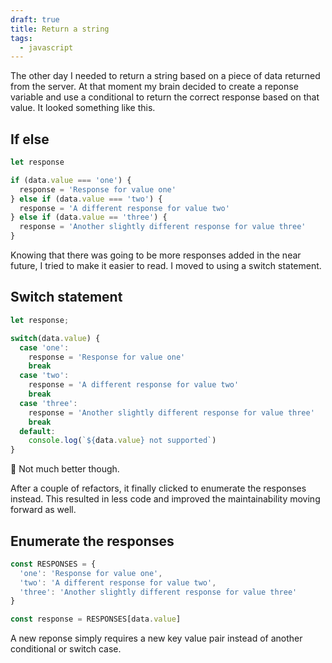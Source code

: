 ```yaml
---
draft: true
title: Return a string
tags:
  - javascript
---
```

The other day I needed to return a string based on a piece of data returned from the server. At that moment my brain decided to create a reponse variable and use a conditional to return the correct response based on that value. It looked something like this.

## If else

```js
let response

if (data.value === 'one') {
  response = 'Response for value one'
} else if (data.value === 'two') {
  response = 'A different response for value two'
} else if (data.value == 'three') {
  response = 'Another slightly different response for value three'
}
```

Knowing that there was going to be more responses added in the near future, I tried to make it easier to read. I moved to using a switch statement.

## Switch statement

```js
let response;

switch(data.value) {
  case 'one':
    response = 'Response for value one'
    break
  case 'two':
    response = 'A different response for value two'
    break
  case 'three':
    response = 'Another slightly different response for value three'
    break
  default:
    console.log(`${data.value} not supported`)
}
```

🤔 Not much better though.

After a couple of refactors, it finally clicked to enumerate the responses instead. This resulted in less code and improved the maintainability moving forward as well.

## Enumerate the responses

```js
const RESPONSES = {
  'one': 'Response for value one',
  'two': 'A different response for value two',
  'three': 'Another slightly different response for value three'
}

const response = RESPONSES[data.value]
```

A new reponse simply requires a new key value pair instead of another conditional or switch case.
